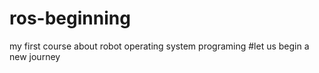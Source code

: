 # ros-beginning
my first course about robot operating system programing
#let us begin a new journey
